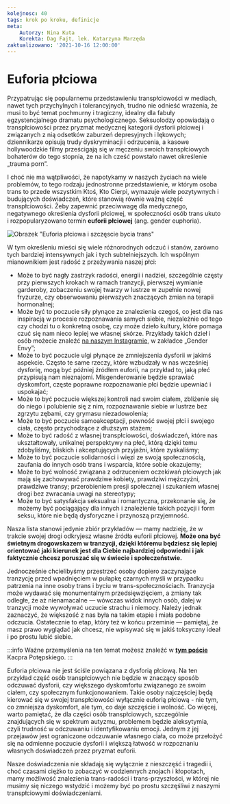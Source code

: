 ```yaml
---
kolejnosc: 40
tags: krok po kroku, definicje
meta: 
    Autorzy: Nina Kuta
    Korekta: Dag Fajt, lek. Katarzyna Marzęda
zaktualizowano: '2021-10-16 12:00:00'
---
```

# Euforia płciowa

Przypatrując się popularnemu przedstawieniu transpłciowości w mediach, nawet tych przychylnych i tolerancyjnych, trudno nie odnieść wrażenia, że musi to być temat pochmurny i tragiczny, idealny dla fabuły egzystencjalnego dramatu psychologicznego. Seksuolodzy opowiadają o transpłciowości przez pryzmat medycznej kategorii dysforii płciowej i związanych z nią odsetków zaburzeń depresyjnych i lękowych; dziennikarze opisują trudy dyskryminacji i odrzucenia, a kasowe hollywoodzkie filmy prześcigają się w męczeniu swoich transpłciowych bohaterów do tego stopnia, że na ich cześć powstało nawet określenie „trauma porn”. 

I choć nie ma wątpliwości, że napotykamy w naszych życiach na wiele problemów, to tego rodzaju jednostronne przedstawienie, w którym osoba trans to przede wszystkim Ktoś, Kto Cierpi, wymazuje wiele pozytywnych i budujących doświadczeń, które stanowią równie ważną część transpłciowości. Żeby zapewnić przeciwwagę dla medycznego, negatywnego określenia dysforii płciowej, w społeczności osób trans ukuto i rozpopularyzowano termin **euforii płciowej** (ang. gender euphoria).

![Obrazek "Euforia płciowa i szczęscie bycia trans"](https://tranzycja.pl/media/img/euforia-plciowa.png )

W tym określeniu mieści się wiele różnorodnych odczuć i stanów, zarówno tych bardziej intensywnych jak i tych subtelniejszych. Ich wspólnym mianownikiem jest radość z przeżywania naszej płci:

- Może to być nagły zastrzyk radości, energii i nadziei, szczególnie częsty przy pierwszych krokach w ramach tranzycji, pierwszej wymianie garderoby, zobaczeniu swojej twarzy w lustrze w zupełnie nowej fryzurze, czy obserwowaniu pierwszych znaczących zmian na terapii hormonalnej;
- Może być to poczucie siły płynące ze znalezienia czegoś, co jest dla nas inspiracją w procesie rozpoznawania samych siebie, niezależnie od tego czy chodzi tu o konkretną osobę, czy może dzieło kultury, które pomaga czuć się nam nieco lepiej we własnej skórze. Przykłady takich dzieł i osób możecie znaleźć [na naszym Instagramie](https://www.instagram.com/tranzycja.pl/), w zakładce „Gender Envy”;
- Może to być poczucie ulgi płynące ze zmniejszenia dysforii w jakimś aspekcie. Często te same rzeczy, które wzbudzały w nas wcześniej dysforię, mogą być później źródłem euforii, na przykład to, jaką płeć przypisują nam nieznajomi. Misgenderowanie będzie sprawiać dyskomfort, częste poprawne rozpoznawanie płci będzie upewniać i uspokajać;
- Może to być poczucie większej kontroli nad swoim ciałem, zbliżenie się do niego i polubienie się z nim, rozpoznawanie siebie w lustrze bez zgrzytu zębami, czy grymasu niezadowolenia;
- Może to być poczucie samoakceptacji, pewność swojej płci i swojego ciała, często przychodzące z dłuższym stażem;
- Może to być radość z własnej transpłciowości, doświadczeń, które nas ukształtowały, unikalnej perspektywy na płeć, którą dzięki temu zdobyliśmy, bliskich i akceptujących przyjaźni, które zyskaliśmy;
- Może to być poczucie solidarności i więzi ze swoją społecznością, zaufania do innych osób trans i wsparcia, które sobie okazujemy;
- Może to być wolność związana z odrzuceniem oczekiwań płciowych jak mają się zachowywać prawdziwe kobiety, prawdziwi mężczyźni, prawdziwe transy; przerobieniem presji społecznej i szukaniem własnej drogi bez zwracania uwagi na stereotypy;
- Może to być satysfakcja seksualna i romantyczna, przekonanie się, że możemy być pociągający dla innych i znalezienie takich pozycji i form seksu, które nie będą dysforyczne i przynoszą przyjemność.

Nasza lista stanowi jedynie zbiór przykładów —  mamy nadzieję, że w trakcie swojej drogi odkryjesz własne źródła euforii płciowej. **Może ona być świetnym drogowskazem w tranzycji, dzięki któremu będziesz się lepiej orientować jaki kierunek jest dla Ciebie najbardziej odpowiedni i jak faktycznie chcesz poruszać się w świecie i społeczeństwie.**

Jednocześnie chcielibyśmy przestrzeć osoby dopiero zaczynające tranzycję przed wpadnięciem w pułapkę czarnych myśli w przypadku patrzenia na inne osoby trans i byciu w trans-społecznościach. Tranzycja może wydawać się monumentalnym przedsięwzięciem, a zmiany tak odległe, że aż nienamacalne —  wówczas widok innych osób, dalej w tranzycji może wywoływać uczucie strachu i niemocy. Należy jednak zaznaczyć, że większość z nas była na takim etapie i miała podobne odczucia. Ostatecznie to etap, który też w końcu przeminie —  pamiętaj, że masz prawo wyglądać jak chcesz, nie wpisywać się w jakiś toksyczny ideał i po prostu lubić siebie. 

:::info 
Ważne przemyślenia na ten temat możesz znaleźć w [**tym poście**](https://www.instagram.com/p/CTzGNL7IhF-/) Kacpra Potępskiego.
:::

Euforia płciowa nie jest ściśle powiązana z dysforią płciową. Na ten przykład część osób transpłciowych nie będzie w znaczący sposób odczuwać dysforii, czy większego dyskomfortu związanego ze swoim ciałem, czy społecznym funkcjonowaniem. Takie osoby najczęściej będą kierować się w swojej transpłciowości wyłącznie euforią płciową - nie tym, co zmniejsza dyskomfort, ale tym, co daje szczęście i wolność. Co więcej, warto pamiętać, że dla części osób transpłciowych, szczególnie znajdujących się w spektrum autyzmu, problemem będzie aleksytymia, czyli trudność w odczuwaniu i identyfikowaniu emocji. Jednym z jej przejawów jest ograniczone odczuwanie własnego ciała, co może przełożyć się na odmienne poczucie dysforii i większą łatwość w rozpoznaniu własnych doświadczeń przez pryzmat euforii. 

Nasze doświadczenia nie składają się wyłącznie z nieszczęść i tragedii i, choć czasami ciężko to zobaczyć w codziennych znojach i kłopotach, mamy możliwość znalezienia trans-radości i  trans-przyszłości, w której nie musimy się niczego wstydzić i możemy być po prostu szczęśliwi z naszymi transpłciowymi doświadczeniami.


